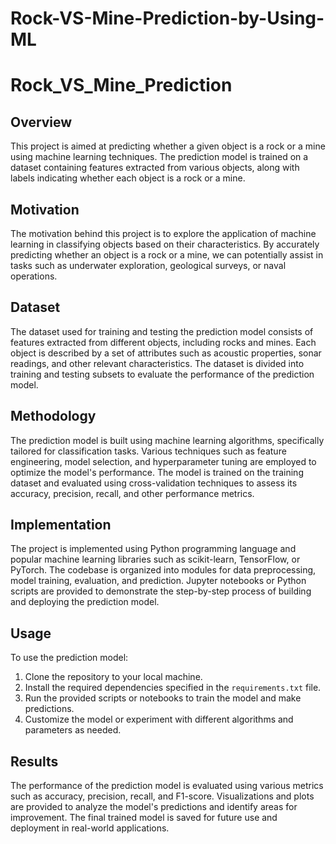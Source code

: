# Rock-VS-Mine-Prediction-by-Using-ML
# Rock_VS_Mine_Prediction

## Overview

This project is aimed at predicting whether a given object is a rock or a mine using machine learning techniques. The prediction model is trained on a dataset containing features extracted from various objects, along with labels indicating whether each object is a rock or a mine.

## Motivation

The motivation behind this project is to explore the application of machine learning in classifying objects based on their characteristics. By accurately predicting whether an object is a rock or a mine, we can potentially assist in tasks such as underwater exploration, geological surveys, or naval operations.

## Dataset

The dataset used for training and testing the prediction model consists of features extracted from different objects, including rocks and mines. Each object is described by a set of attributes such as acoustic properties, sonar readings, and other relevant characteristics. The dataset is divided into training and testing subsets to evaluate the performance of the prediction model.

## Methodology

The prediction model is built using machine learning algorithms, specifically tailored for classification tasks. Various techniques such as feature engineering, model selection, and hyperparameter tuning are employed to optimize the model's performance. The model is trained on the training dataset and evaluated using cross-validation techniques to assess its accuracy, precision, recall, and other performance metrics.

## Implementation

The project is implemented using Python programming language and popular machine learning libraries such as scikit-learn, TensorFlow, or PyTorch. The codebase is organized into modules for data preprocessing, model training, evaluation, and prediction. Jupyter notebooks or Python scripts are provided to demonstrate the step-by-step process of building and deploying the prediction model.

## Usage

To use the prediction model:

1. Clone the repository to your local machine.
2. Install the required dependencies specified in the `requirements.txt` file.
3. Run the provided scripts or notebooks to train the model and make predictions.
4. Customize the model or experiment with different algorithms and parameters as needed.

## Results

The performance of the prediction model is evaluated using various metrics such as accuracy, precision, recall, and F1-score. Visualizations and plots are provided to analyze the model's predictions and identify areas for improvement. The final trained model is saved for future use and deployment in real-world applications.
